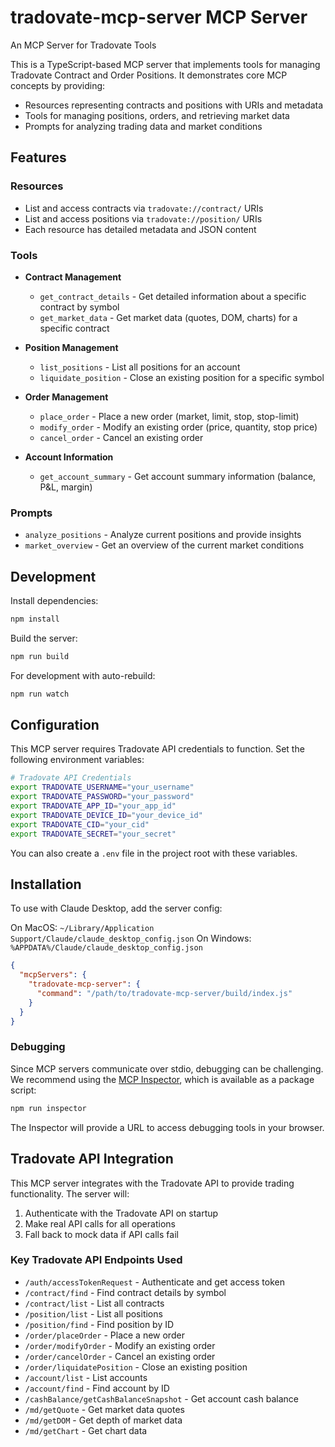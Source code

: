 # tradovate-mcp-server MCP Server

An MCP Server for Tradovate Tools

This is a TypeScript-based MCP server that implements tools for managing Tradovate Contract and Order Positions. It demonstrates core MCP concepts by providing:

- Resources representing contracts and positions with URIs and metadata
- Tools for managing positions, orders, and retrieving market data
- Prompts for analyzing trading data and market conditions

## Features

### Resources
- List and access contracts via `tradovate://contract/` URIs
- List and access positions via `tradovate://position/` URIs
- Each resource has detailed metadata and JSON content

### Tools
- **Contract Management**
  - `get_contract_details` - Get detailed information about a specific contract by symbol
  - `get_market_data` - Get market data (quotes, DOM, charts) for a specific contract

- **Position Management**
  - `list_positions` - List all positions for an account
  - `liquidate_position` - Close an existing position for a specific symbol

- **Order Management**
  - `place_order` - Place a new order (market, limit, stop, stop-limit)
  - `modify_order` - Modify an existing order (price, quantity, stop price)
  - `cancel_order` - Cancel an existing order

- **Account Information**
  - `get_account_summary` - Get account summary information (balance, P&L, margin)

### Prompts
- `analyze_positions` - Analyze current positions and provide insights
- `market_overview` - Get an overview of the current market conditions

## Development

Install dependencies:
```bash
npm install
```

Build the server:
```bash
npm run build
```

For development with auto-rebuild:
```bash
npm run watch
```

## Configuration

This MCP server requires Tradovate API credentials to function. Set the following environment variables:

```bash
# Tradovate API Credentials
export TRADOVATE_USERNAME="your_username"
export TRADOVATE_PASSWORD="your_password"
export TRADOVATE_APP_ID="your_app_id"
export TRADOVATE_DEVICE_ID="your_device_id"
export TRADOVATE_CID="your_cid"
export TRADOVATE_SECRET="your_secret"
```

You can also create a `.env` file in the project root with these variables.

## Installation

To use with Claude Desktop, add the server config:

On MacOS: `~/Library/Application Support/Claude/claude_desktop_config.json`
On Windows: `%APPDATA%/Claude/claude_desktop_config.json`

```json
{
  "mcpServers": {
    "tradovate-mcp-server": {
      "command": "/path/to/tradovate-mcp-server/build/index.js"
    }
  }
}
```

### Debugging

Since MCP servers communicate over stdio, debugging can be challenging. We recommend using the [MCP Inspector](https://github.com/modelcontextprotocol/inspector), which is available as a package script:

```bash
npm run inspector
```

The Inspector will provide a URL to access debugging tools in your browser.

## Tradovate API Integration

This MCP server integrates with the Tradovate API to provide trading functionality. The server will:

1. Authenticate with the Tradovate API on startup
2. Make real API calls for all operations
3. Fall back to mock data if API calls fail

### Key Tradovate API Endpoints Used

- `/auth/accessTokenRequest` - Authenticate and get access token
- `/contract/find` - Find contract details by symbol
- `/contract/list` - List all contracts
- `/position/list` - List all positions
- `/position/find` - Find position by ID
- `/order/placeOrder` - Place a new order
- `/order/modifyOrder` - Modify an existing order
- `/order/cancelOrder` - Cancel an existing order
- `/order/liquidatePosition` - Close an existing position
- `/account/list` - List accounts
- `/account/find` - Find account by ID
- `/cashBalance/getCashBalanceSnapshot` - Get account cash balance
- `/md/getQuote` - Get market data quotes
- `/md/getDOM` - Get depth of market data
- `/md/getChart` - Get chart data
